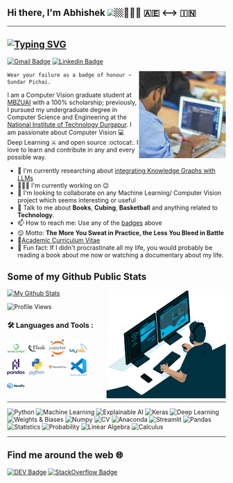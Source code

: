 ## Hi there, I'm Abhishek <img src="https://media.giphy.com/media/hvRJCLFzcasrR4ia7z/giphy.gif" width="25px">🏼👨🏻‍💻 🇦🇪 <--> :india:

---
[![Typing SVG](https://readme-typing-svg.demolab.com?font=Rubik+Bubbles&weight=100&size=50&duration=1500&pause=800&color=F7A338&background=FF68CD00&center=true&width=1500&height=75&lines=Abhishek+Basu;CV+Graduate+Student;Interested+in+Computer+Vision+%26+3D+Vision+)](https://git.io/typing-svg)
---

[![Gmail Badge](https://img.shields.io/badge/-abhishek.basu@mbzuai.ac.ae-c14438?style=flat&logo=Gmail&logoColor=white)](mailto:abhishek.basu@mbzuai.ac.ae "Connect via Email")
[![Linkedin Badge](https://img.shields.io/badge/-Abhishek%20Basu-0072b1?style=flat&logo=Linkedin&logoColor=white)](https://www.linkedin.com/in/iabhishekbasu/ "Connect on LinkedIn")

<a href=""><img src="https://github.com/iAbhishekBasu/iAbhishekBasu/blob/main/Pics/40869152.jpg" align="right" height="200" /></a>
```
Wear your failure as a badge of honour ~ Sundar Pichai.
```
I am a Computer Vision graduate student at [MBZUAI](https://mbzuai.ac.ae/) with a 100% scholarship; previously, I pursued my undergraduate degree in Computer Science and Engineering at the [National Institute of Technology Durgapur](https://nitdgp.ac.in/). I am passionate about Computer Vision :computer: Deep Learning :crossed_swords: and open source :octocat:. I love to learn and contribute in any and every possible way.

- 🌱 I'm currently researching about [integrating Knowledge Graphs with LLMs]()
- 👨🏽‍💻 I'm currently working on  :wink:
- 👯 I'm looking to collaborate on any Machine Learning/ Computer Vision project which seems interesting or useful
- 💬 Talk to me about **Books**, **Cubing**, **Basketball** and anything related to **Technology**.
- 📫 How to reach me: Use any of the [badges](#hi-there-im-Abhishek-) above
- 😌 Motto: **The More You Sweat in Practice, the Less You Bleed in Battle**
- 📝[Academic Curriculum Vitae](https://drive.google.com/file/d/1M9Dl9PmnGU-n8_1RJMfqZSTx6Vugg4xi/view?usp=drive_link)
- 👾 Fun fact: If I didn't procrastinate all my life, you would probably be reading a book about me now or watching a documentary about my life.


## Some of my Github Public Stats
<!-- <a href=""><img src="https://github.com/iAbhishekBasu/iAbhishekBasu/blob/main/Pics/GlLRaZV.png" align="right" width="350" /></a> -->
[![My Github Stats](https://github-readme-stats.vercel.app/api?username=iabh1shekbasu&show_icons=true&title_color=fff&icon_color=79ff97&text_color=9f9f9f&bg_color=151515)](https://github.com/iabh1shekbasu)
<a href=""><img src="https://github.com/iAbhishekBasu/iAbhishekBasu/blob/main/Pics/gif.gif" align="right" width="275" height="250" /></a>
<!-- <a href="https://github.com/iabhishekbasu/convoychat">
  <img align="left" src="https://github-readme-stats.vercel.app/api/top-langs/?username=iabhishekbasu" width="275" height="275" />
</a> -->

![Profile Views](https://komarev.com/ghpvc/?username=iabh1shekbasu&color=blue)


### :hammer_and_wrench: Languages and Tools :
<div>
  <img src="https://github.com/devicons/devicon/blob/master/icons/anaconda/anaconda-original-wordmark.svg" title="anaconda" alt="anaconda" width="40" height="40"/>&nbsp;
  <img src="https://github.com/devicons/devicon/blob/master/icons/flask/flask-original-wordmark.svg" title="Flask" alt="Flask" width="40" height="40"/>&nbsp;
  <img src="https://github.com/devicons/devicon/blob/master/icons/jupyter/jupyter-original-wordmark.svg" title="Jupyter Notebook" alt="Jupyter" width="40" height="40"/>&nbsp;
  <img src="https://github.com/devicons/devicon/blob/master/icons/mysql/mysql-original-wordmark.svg" title="MySQL"  alt="MySQL" width="40" height="40"/>&nbsp;
  <img src="https://github.com/devicons/devicon/blob/master/icons/pandas/pandas-original-wordmark.svg" title="Pandas" alt="Pandas" width="40" height="40"/>&nbsp;
  <img src="https://github.com/devicons/devicon/blob/master/icons/python/python-original-wordmark.svg" title="Python" alt="Python" width="40" height="40"/>&nbsp;
  <img src="https://github.com/devicons/devicon/blob/master/icons/tensorflow/tensorflow-original-wordmark.svg" title="Tensorflow" alt="TensorFlow" width="40" height="40"/>&nbsp;
  <img src="https://github.com/devicons/devicon/blob/master/icons/vscode/vscode-original-wordmark.svg" title="VSCode" alt="VScode width="40" height="40"/>&nbsp;
  <img src="https://github.com/devicons/devicon/blob/master/icons/numpy/numpy-original-wordmark.svg" title="Numpy" **alt="Numpy" width="40" height="40"/>&nbsp;
</div>

---
![Python](https://img.shields.io/badge/Python-blueviolet)
![Machine Learning](https://img.shields.io/badge/-Machine%20Learning-blue)
![Explainable AI](https://img.shields.io/badge/Explainable%20AI-pink)
![Keras](https://img.shields.io/badge/Keras-ff69b4)
![Deep Learning](https://img.shields.io/badge/Deep%20Learning-red)
![Weights & Biases](https://img.shields.io/badge/Weights-&%20Biases-9cf)
![Numpy](https://img.shields.io/badge/Numpy-ff69b4)
![CV](https://img.shields.io/badge/CV-yellowgreen)
![Anaconda](https://img.shields.io/badge/Anaconda-important)
![Streamlit](https://img.shields.io/badge/Streamlit-success)
![Pandas](https://img.shields.io/badge/Pandas-yellow)
![Statistics](https://img.shields.io/badge/Statistics-yellowgreen)
![Probability](https://img.shields.io/badge/Probability-critical)
![Linear Algebra](https://img.shields.io/badge/Linear%20Algebra-red)
![Calculus](https://img.shields.io/badge/calculus-blueviolet)

---
## Find me around the web :globe_with_meridians:
[![DEV Badge](https://img.shields.io/badge/-iabhishekbasu-0A0A0A?style=flat&logo=dev.to&logoColor=white)](https://dev.to/iabhishekbasu)
[![StackOverflow Badge](https://img.shields.io/badge/-iabhishekbasu-FE7A16?style=flat&logo=Stack%20Overflow&logoColor=white&)](https://stackoverflow.com/users/14384573/abhishek-basu?tab=profile)






